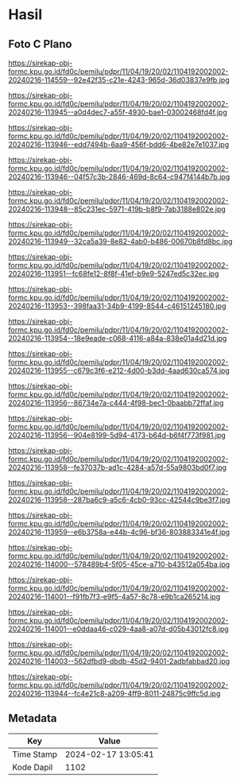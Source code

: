 # Hasil

## Foto C Plano

https://sirekap-obj-formc.kpu.go.id/fd0c/pemilu/pdpr/11/04/19/20/02/1104192002002-20240216-114559--92e42f35-c21e-4243-965d-36d03837e9fb.jpg

https://sirekap-obj-formc.kpu.go.id/fd0c/pemilu/pdpr/11/04/19/20/02/1104192002002-20240216-113945--a0d4dec7-a55f-4930-bae1-03002468fd4f.jpg

https://sirekap-obj-formc.kpu.go.id/fd0c/pemilu/pdpr/11/04/19/20/02/1104192002002-20240216-113946--edd7494b-6aa9-456f-bdd6-4be82e7e1037.jpg

https://sirekap-obj-formc.kpu.go.id/fd0c/pemilu/pdpr/11/04/19/20/02/1104192002002-20240216-113946--04f57c3b-2846-469d-8c64-c947f4144b7b.jpg

https://sirekap-obj-formc.kpu.go.id/fd0c/pemilu/pdpr/11/04/19/20/02/1104192002002-20240216-113948--85c231ec-5971-419b-b8f9-7ab3188e802e.jpg

https://sirekap-obj-formc.kpu.go.id/fd0c/pemilu/pdpr/11/04/19/20/02/1104192002002-20240216-113949--32ca5a39-8e82-4ab0-b486-00670b8fd8bc.jpg

https://sirekap-obj-formc.kpu.go.id/fd0c/pemilu/pdpr/11/04/19/20/02/1104192002002-20240216-113951--fc68fe12-8f8f-41ef-b9e9-5247ed5c32ec.jpg

https://sirekap-obj-formc.kpu.go.id/fd0c/pemilu/pdpr/11/04/19/20/02/1104192002002-20240216-113953--398faa31-34b9-4199-8544-c46151245180.jpg

https://sirekap-obj-formc.kpu.go.id/fd0c/pemilu/pdpr/11/04/19/20/02/1104192002002-20240216-113954--18e9eade-c068-4116-a84a-838e01a4d21d.jpg

https://sirekap-obj-formc.kpu.go.id/fd0c/pemilu/pdpr/11/04/19/20/02/1104192002002-20240216-113955--c679c3f6-e212-4d00-b3dd-4aad630ca574.jpg

https://sirekap-obj-formc.kpu.go.id/fd0c/pemilu/pdpr/11/04/19/20/02/1104192002002-20240216-113956--86734e7a-c444-4f98-bec1-0baabb72ffaf.jpg

https://sirekap-obj-formc.kpu.go.id/fd0c/pemilu/pdpr/11/04/19/20/02/1104192002002-20240216-113956--904e8199-5d94-4173-b64d-b6f4f773f981.jpg

https://sirekap-obj-formc.kpu.go.id/fd0c/pemilu/pdpr/11/04/19/20/02/1104192002002-20240216-113958--fe37037b-ad1c-4284-a57d-55a9803bd0f7.jpg

https://sirekap-obj-formc.kpu.go.id/fd0c/pemilu/pdpr/11/04/19/20/02/1104192002002-20240216-113958--287ba6c9-a5c6-4cb0-93cc-42544c9be3f7.jpg

https://sirekap-obj-formc.kpu.go.id/fd0c/pemilu/pdpr/11/04/19/20/02/1104192002002-20240216-113959--e6b3758a-e44b-4c96-bf36-803883341e4f.jpg

https://sirekap-obj-formc.kpu.go.id/fd0c/pemilu/pdpr/11/04/19/20/02/1104192002002-20240216-114000--578489b4-5f05-45ce-a710-b43512a054ba.jpg

https://sirekap-obj-formc.kpu.go.id/fd0c/pemilu/pdpr/11/04/19/20/02/1104192002002-20240216-114001--f91fb7f3-e9f5-4a57-8c78-e9b1ca265214.jpg

https://sirekap-obj-formc.kpu.go.id/fd0c/pemilu/pdpr/11/04/19/20/02/1104192002002-20240216-114001--e0ddaa46-c029-4aa8-a07d-d05b43012fc8.jpg

https://sirekap-obj-formc.kpu.go.id/fd0c/pemilu/pdpr/11/04/19/20/02/1104192002002-20240216-114003--562dfbd9-dbdb-45d2-9401-2adbfabbad20.jpg

https://sirekap-obj-formc.kpu.go.id/fd0c/pemilu/pdpr/11/04/19/20/02/1104192002002-20240216-113944--fc4e21c8-a209-4ff9-8011-24875c9ffc5d.jpg


## Metadata

| Key        | Value               |
| ---------- | ------------------- |
| Time Stamp | 2024-02-17 13:05:41 |
| Kode Dapil | 1102                |



